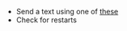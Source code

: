 * Send a text using one of [these](http://en.wikipedia.org/wiki/List_of_SMS_gateways)
* Check for restarts
